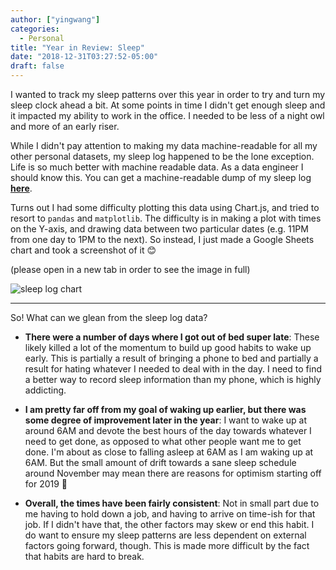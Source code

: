 ```yaml
---
author: ["yingwang"]
categories:
  - Personal
title: "Year in Review: Sleep"
date: "2018-12-31T03:27:52-05:00"
draft: false
---
```


I wanted to track my sleep patterns over this year in order to try and turn my
sleep clock ahead a bit. At some points in time I didn't get enough sleep and it
impacted my ability to work in the office. I needed to be less of a night owl
and more of an early riser.

While I didn't pay attention to making my data machine-readable for all my other
personal datasets, my sleep log happened to be the lone exception. Life is so
much better with machine readable data. As a data engineer I should know this.
You can get a machine-readable dump of my sleep log
[**here**](/misc/posts/2018/12/31/sleep.csv).

Turns out I had some difficulty plotting this data using Chart.js, and tried to
resort to `pandas` and `matplotlib`. The difficulty is in making a plot with
times on the Y-axis, and drawing data between two particular dates (e.g. 11PM
from one day to 1PM to the next). So instead, I just made a Google Sheets chart
and took a screenshot of it :blush:

(please open in a new tab in order to see the image in full)

![sleep log chart](/img/posts/2018/12/31/old_years_review_sleep_schedule_1.png)

---

So! What can we glean from the sleep log data?

- **There were a number of days where I got out of bed super late**: These
  likely killed a lot of the momentum to build up good habits to wake up
  early. This is partially a result of bringing a phone to bed and partially a
  result for hating whatever I needed to deal with in the day. I need to find
  a better way to record sleep information than my phone, which is highly
  addicting.

- **I am pretty far off from my goal of waking up earlier, but there was some
  degree of improvement later in the year**: I want to wake up at around 6AM
  and devote the best hours of the day towards whatever I need to get done, as
  opposed to what other people want me to get done. I'm about as close to
  falling asleep at 6AM as I am waking up at 6AM. But the small amount of
  drift towards a sane sleep schedule around November may mean there are
  reasons for optimism starting off for 2019 :tada:

- **Overall, the times have been fairly consistent**: Not in small part due to
  me having to hold down a job, and having to arrive on time-ish for that job.
  If I didn't have that, the other factors may skew or end this habit. I do
  want to ensure my sleep patterns are less dependent on external factors
  going forward, though. This is made more difficult by the fact that habits
  are hard to break.
